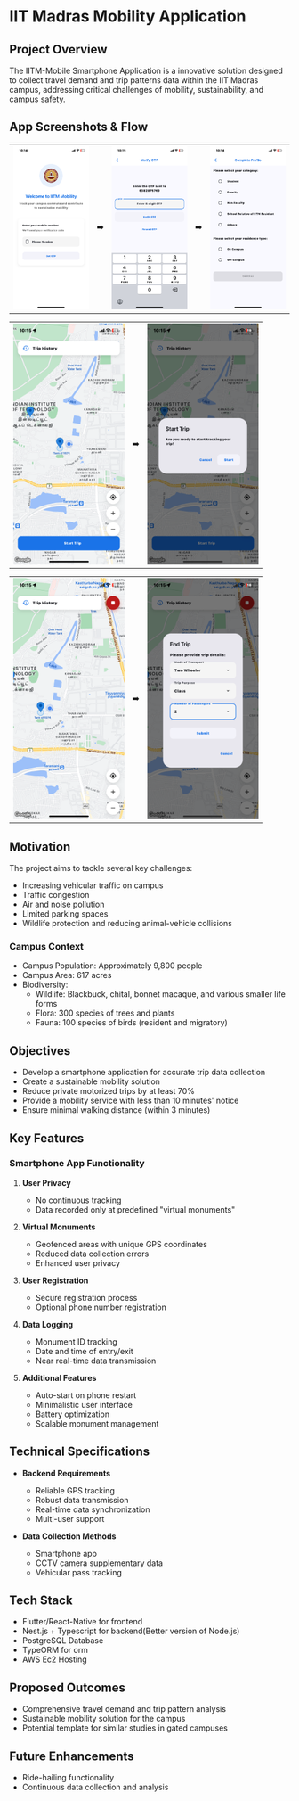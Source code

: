 # IIT Madras Mobility Application

## Project Overview

The IITM-Mobile Smartphone Application is a innovative solution designed to collect travel demand and trip patterns data within the IIT Madras campus, addressing critical challenges of mobility, sustainability, and campus safety.

## App Screenshots & Flow

<table>
<tr>
    <td><img src="assets/screenshots/1.png" alt="Step 1" width="200"/></td>
    <td>➡️</td>
    <td><img src="assets/screenshots/2.png" alt="Step 2" width="200"/></td>
    <td>➡️</td>
    <td><img src="assets/screenshots/3.png" alt="Step 3" width="200"/></td>
</tr>
</table>

<table>
<tr>
    <td><img src="assets/screenshots/4.png" alt="Step 4" width="200"/></td>
    <td>➡️</td>
    <td><img src="assets/screenshots/5.png" alt="Step 5" width="200"/></td>
</tr>
</table>

<table>
<tr>
    <td><img src="assets/screenshots/6.png" alt="Step 6" width="200"/></td>
    <td>➡️</td>
    <td><img src="assets/screenshots/7.png" alt="Step 7" width="200"/></td>
</tr>
</table>

## Motivation

The project aims to tackle several key challenges:

- Increasing vehicular traffic on campus
- Traffic congestion
- Air and noise pollution
- Limited parking spaces
- Wildlife protection and reducing animal-vehicle collisions

### Campus Context

- Campus Population: Approximately 9,800 people
- Campus Area: 617 acres
- Biodiversity:
  - Wildlife: Blackbuck, chital, bonnet macaque, and various smaller life forms
  - Flora: 300 species of trees and plants
  - Fauna: 100 species of birds (resident and migratory)

## Objectives

- Develop a smartphone application for accurate trip data collection
- Create a sustainable mobility solution
- Reduce private motorized trips by at least 70%
- Provide a mobility service with less than 10 minutes' notice
- Ensure minimal walking distance (within 3 minutes)

## Key Features

### Smartphone App Functionality

1. **User Privacy**

   - No continuous tracking
   - Data recorded only at predefined "virtual monuments"

2. **Virtual Monuments**

   - Geofenced areas with unique GPS coordinates
   - Reduced data collection errors
   - Enhanced user privacy

3. **User Registration**

   - Secure registration process
   - Optional phone number registration

4. **Data Logging**

   - Monument ID tracking
   - Date and time of entry/exit
   - Near real-time data transmission

5. **Additional Features**
   - Auto-start on phone restart
   - Minimalistic user interface
   - Battery optimization
   - Scalable monument management

## Technical Specifications

- **Backend Requirements**

  - Reliable GPS tracking
  - Robust data transmission
  - Real-time data synchronization
  - Multi-user support

- **Data Collection Methods**
  - Smartphone app
  - CCTV camera supplementary data
  - Vehicular pass tracking

## Tech Stack

- Flutter/React-Native for frontend
- Nest.js + Typescript for backend(Better version of Node.js)
- PostgreSQL Database
- TypeORM for orm
- AWS Ec2 Hosting

## Proposed Outcomes

- Comprehensive travel demand and trip pattern analysis
- Sustainable mobility solution for the campus
- Potential template for similar studies in gated campuses

## Future Enhancements

- Ride-hailing functionality
- Continuous data collection and analysis

